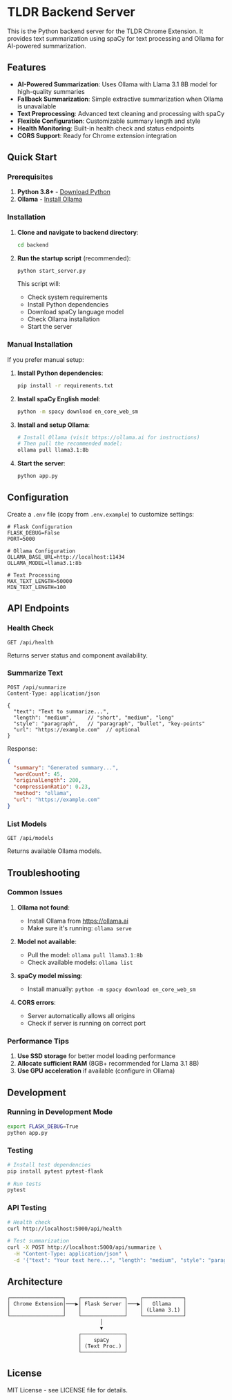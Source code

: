 # TLDR Backend Server

This is the Python backend server for the TLDR Chrome Extension. It provides text summarization using spaCy for text processing and Ollama for AI-powered summarization.

## Features

- **AI-Powered Summarization**: Uses Ollama with Llama 3.1 8B model for high-quality summaries
- **Fallback Summarization**: Simple extractive summarization when Ollama is unavailable
- **Text Preprocessing**: Advanced text cleaning and processing with spaCy
- **Flexible Configuration**: Customizable summary length and style
- **Health Monitoring**: Built-in health check and status endpoints
- **CORS Support**: Ready for Chrome extension integration

## Quick Start

### Prerequisites

1. **Python 3.8+** - [Download Python](https://python.org)
2. **Ollama** - [Install Ollama](https://ollama.ai)

### Installation

1. **Clone and navigate to backend directory**:
   ```bash
   cd backend
   ```

2. **Run the startup script** (recommended):
   ```bash
   python start_server.py
   ```
   
   This script will:
   - Check system requirements
   - Install Python dependencies
   - Download spaCy language model
   - Check Ollama installation
   - Start the server

### Manual Installation

If you prefer manual setup:

1. **Install Python dependencies**:
   ```bash
   pip install -r requirements.txt
   ```

2. **Install spaCy English model**:
   ```bash
   python -m spacy download en_core_web_sm
   ```

3. **Install and setup Ollama**:
   ```bash
   # Install Ollama (visit https://ollama.ai for instructions)
   # Then pull the recommended model:
   ollama pull llama3.1:8b
   ```

4. **Start the server**:
   ```bash
   python app.py
   ```

## Configuration

Create a `.env` file (copy from `.env.example`) to customize settings:

```env
# Flask Configuration
FLASK_DEBUG=False
PORT=5000

# Ollama Configuration
OLLAMA_BASE_URL=http://localhost:11434
OLLAMA_MODEL=llama3.1:8b

# Text Processing
MAX_TEXT_LENGTH=50000
MIN_TEXT_LENGTH=100
```

## API Endpoints

### Health Check
```
GET /api/health
```
Returns server status and component availability.

### Summarize Text
```
POST /api/summarize
Content-Type: application/json

{
  "text": "Text to summarize...",
  "length": "medium",     // "short", "medium", "long"
  "style": "paragraph",   // "paragraph", "bullet", "key-points"
  "url": "https://example.com"  // optional
}
```

Response:
```json
{
  "summary": "Generated summary...",
  "wordCount": 45,
  "originalLength": 200,
  "compressionRatio": 0.23,
  "method": "ollama",
  "url": "https://example.com"
}
```

### List Models
```
GET /api/models
```
Returns available Ollama models.

## Troubleshooting

### Common Issues

1. **Ollama not found**:
   - Install Ollama from https://ollama.ai
   - Make sure it's running: `ollama serve`

2. **Model not available**:
   - Pull the model: `ollama pull llama3.1:8b`
   - Check available models: `ollama list`

3. **spaCy model missing**:
   - Install manually: `python -m spacy download en_core_web_sm`

4. **CORS errors**:
   - Server automatically allows all origins
   - Check if server is running on correct port

### Performance Tips

1. **Use SSD storage** for better model loading performance
2. **Allocate sufficient RAM** (8GB+ recommended for Llama 3.1 8B)
3. **Use GPU acceleration** if available (configure in Ollama)

## Development

### Running in Development Mode

```bash
export FLASK_DEBUG=True
python app.py
```

### Testing

```bash
# Install test dependencies
pip install pytest pytest-flask

# Run tests
pytest
```

### API Testing

```bash
# Health check
curl http://localhost:5000/api/health

# Test summarization
curl -X POST http://localhost:5000/api/summarize \
  -H "Content-Type: application/json" \
  -d '{"text": "Your text here...", "length": "medium", "style": "paragraph"}'
```

## Architecture

```
┌─────────────────┐    ┌──────────────┐    ┌─────────────┐
│ Chrome Extension│───▶│ Flask Server │───▶│   Ollama    │
│                 │    │              │    │ (Llama 3.1) │
└─────────────────┘    └──────────────┘    └─────────────┘
                              │
                              ▼
                       ┌──────────────┐
                       │    spaCy     │
                       │ (Text Proc.) │
                       └──────────────┘
```

## License

MIT License - see LICENSE file for details.

